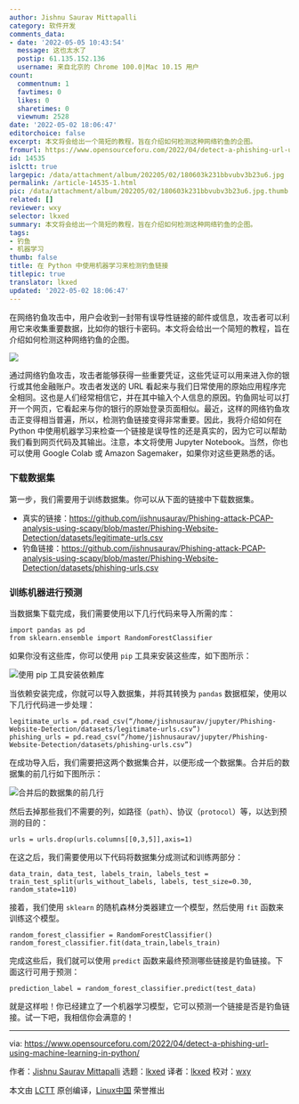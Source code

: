 ```yaml
---
author: Jishnu Saurav Mittapalli
category: 软件开发
comments_data:
- date: '2022-05-05 10:43:54'
  message: 这也太水了
  postip: 61.135.152.136
  username: 来自北京的 Chrome 100.0|Mac 10.15 用户
count:
  commentnum: 1
  favtimes: 0
  likes: 0
  sharetimes: 0
  viewnum: 2528
date: '2022-05-02 18:06:47'
editorchoice: false
excerpt: 本文将会给出一个简短的教程，旨在介绍如何检测这种网络钓鱼的企图。
fromurl: https://www.opensourceforu.com/2022/04/detect-a-phishing-url-using-machine-learning-in-python/
id: 14535
islctt: true
largepic: /data/attachment/album/202205/02/180603k231bbvubv3b23u6.jpg
permalink: /article-14535-1.html
pic: /data/attachment/album/202205/02/180603k231bbvubv3b23u6.jpg.thumb.jpg
related: []
reviewer: wxy
selector: lkxed
summary: 本文将会给出一个简短的教程，旨在介绍如何检测这种网络钓鱼的企图。
tags:
- 钓鱼
- 机器学习
thumb: false
title: 在 Python 中使用机器学习来检测钓鱼链接
titlepic: true
translator: lkxed
updated: '2022-05-02 18:06:47'
---
```


在网络钓鱼攻击中，用户会收到一封带有误导性链接的邮件或信息，攻击者可以利用它来收集重要数据，比如你的银行卡密码。本文将会给出一个简短的教程，旨在介绍如何检测这种网络钓鱼的企图。


![](/data/attachment/album/202205/02/180603k231bbvubv3b23u6.jpg)


通过网络钓鱼攻击，攻击者能够获得一些重要凭证，这些凭证可以用来进入你的银行或其他金融账户。攻击者发送的 URL 看起来与我们日常使用的原始应用程序完全相同。这也是人们经常相信它，并在其中输入个人信息的原因。钓鱼网址可以打开一个网页，它看起来与你的银行的原始登录页面相似。最近，这样的网络钓鱼攻击正变得相当普遍，所以，检测钓鱼链接变得非常重要。因此，我将介绍如何在 Python 中使用机器学习来检查一个链接是误导性的还是真实的，因为它可以帮助我们看到网页代码及其输出。注意，本文将使用 Jupyter Notebook。当然，你也可以使用 Google Colab 或 Amazon Sagemaker，如果你对这些更熟悉的话。


### 下载数据集


第一步，我们需要用于训练数据集。你可以从下面的链接中下载数据集。


* 真实的链接：<https://github.com/jishnusaurav/Phishing-attack-PCAP-analysis-using-scapy/blob/master/Phishing-Website-Detection/datasets/legitimate-urls.csv>
* 钓鱼链接：<https://github.com/jishnusaurav/Phishing-attack-PCAP-analysis-using-scapy/blob/master/Phishing-Website-Detection/datasets/phishing-urls.csv>


### 训练机器进行预测


当数据集下载完成，我们需要使用以下几行代码来导入所需的库：



```
import pandas as pd
from sklearn.ensemble import RandomForestClassifier

```

如果你没有这些库，你可以使用 `pip` 工具来安装这些库，如下图所示：


![使用 pip 工具安装依赖库](/data/attachment/album/202205/02/180648eoc5tcgtzbltammh.jpg)


当依赖安装完成，你就可以导入数据集，并将其转换为 `pandas` 数据框架，使用以下几行代码进一步处理：



```
legitimate_urls = pd.read_csv(“/home/jishnusaurav/jupyter/Phishing-Website-Detection/datasets/legitimate-urls.csv”)
phishing_urls = pd.read_csv(“/home/jishnusaurav/jupyter/Phishing-Website-Detection/datasets/phishing-urls.csv”)

```

在成功导入后，我们需要把这两个数据集合并，以便形成一个数据集。合并后的数据集的前几行如下图所示：


![合并后的数据集的前几行](/data/attachment/album/202205/02/180649l00tah473edoeaeb.jpg)


然后去掉那些我们不需要的列，如路径（`path`）、协议（`protocol`）等，以达到预测的目的：



```
urls = urls.drop(urls.columns[[0,3,5]],axis=1)

```

在这之后，我们需要使用以下代码将数据集分成测试和训练两部分：



```
data_train, data_test, labels_train, labels_test = train_test_split(urls_without_labels, labels, test_size=0.30, random_state=110)

```

接着，我们使用 `sklearn` 的随机森林分类器建立一个模型，然后使用 `fit` 函数来训练这个模型。



```
random_forest_classifier = RandomForestClassifier()
random_forest_classifier.fit(data_train,labels_train)

```

完成这些后，我们就可以使用 `predict` 函数来最终预测哪些链接是钓鱼链接。下面这行可用于预测：



```
prediction_label = random_forest_classifier.predict(test_data)

```

就是这样啦！你已经建立了一个机器学习模型，它可以预测一个链接是否是钓鱼链接。试一下吧，我相信你会满意的！




---


via: <https://www.opensourceforu.com/2022/04/detect-a-phishing-url-using-machine-learning-in-python/>


作者：[Jishnu Saurav Mittapalli](https://www.opensourceforu.com/author/jishnu-saurav-mittapalli/) 选题：[lkxed](https://github.com/lkxed) 译者：[lkxed](https://github.com/lkxed) 校对：[wxy](https://github.com/wxy)


本文由 [LCTT](https://github.com/LCTT/TranslateProject) 原创编译，[Linux中国](https://linux.cn/) 荣誉推出